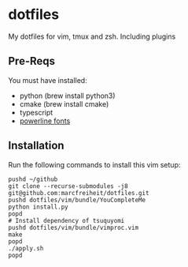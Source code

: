 # dotfiles

My dotfiles for vim, tmux and zsh. Including plugins

## Pre-Reqs

You must have installed:

- python (brew install python3)
- cmake (brew install cmake)
- typescript
- [powerline fonts](https://github.com/powerline/fonts)

## Installation

Run the following commands to install this vim setup:

```
pushd ~/github
git clone --recurse-submodules -j8 git@github.com:marcfreiheit/dotfiles.git
pushd dotfiles/vim/bundle/YouCompleteMe
python install.py
popd
# Install dependency of tsuquyomi
pushd dotfiles/vim/bundle/vimproc.vim
make
popd
./apply.sh
popd
```

